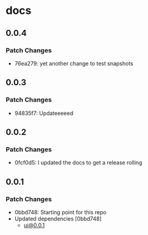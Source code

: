 # docs

## 0.0.4

### Patch Changes

- 76ea279: yet another change to test snapshots

## 0.0.3

### Patch Changes

- 94835f7: Updateeeeed

## 0.0.2

### Patch Changes

- 0fcf0d5: I updated the docs to get a release rolling

## 0.0.1

### Patch Changes

- 0bbd748: Starting point for this repo
- Updated dependencies [0bbd748]
  - ui@0.0.1
